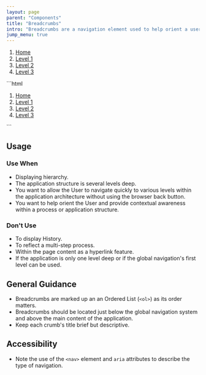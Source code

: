 ```yaml
---
layout: page
parent: "Components"
title: "Breadcrumbs"
intro: "Breadcrumbs are a navigation element used to help orient a user within an application, and enable quick access to a parent level."
jump_menu: true
---
```


<div class="ds-preview">
  <div class="treas-breadcrumb">
    <nav class="treas-breadcrumb__nav" aria-label="Breadcrumbs">
      <ol class="treas-breadcrumb__list">
        <li class="treas-breadcrumb__item">
          <a href="#" class="treas-breadcrumb__link">Home</a>
        </li>
        <li class="treas-breadcrumb__item">
          <a href="#" class="treas-breadcrumb__link">Level 1</a>
        </li>
        <li class="treas-breadcrumb__item">
          <a href="#" class="treas-breadcrumb__link">Level 2</a>
        </li>
        <li class="treas-breadcrumb__item">
          <a href="#" class="treas-breadcrumb__link">Level 3</a>
        </li>
      </ol>
    </nav>
  </div>
</div>
```html
<div class="treas-breadcrumb">
  <nav class="treas-breadcrumb__nav" aria-label="Breadcrumbs">
    <ol class="treas-breadcrumb__list">
      <li class="treas-breadcrumb__item">
        <a href="/" class="treas-breadcrumb__link">Home</a>
      </li>
      <li class="treas-breadcrumb__item">
        <a href="/level-1/" class="treas-breadcrumb__link">Level 1</a>
      </li>
      <li class="treas-breadcrumb__item">
        <a href="/level-1/level-2/" class="treas-breadcrumb__link">Level 2</a>
      </li>
      <li class="treas-breadcrumb__item">
        <a href="/level-1/level-2/level-3" class="treas-breadcrumb__link">Level 3</a>
      </li>
    </ol>
  </nav>
</div>
```

## Usage

### Use When

* Displaying hierarchy.
* The application structure is several levels deep.
* You want to allow the User to navigate quickly to various levels within the application architecture without using the browser back button.
* You want to help orient the User and provide contextual awareness within a process or application structure.

### Don't Use

* To display History.
* To reflect a multi-step process.
* Within the page content as a hyperlink feature.
* If the application is only one level deep or if the global navigation's first level can be used.

## General Guidance

* Breadcrumbs are marked up an an Ordered List (`<ol>`) as its order matters.
* Breadcrumbs should be located just below the global navigation system and above the main content of the application.
* Keep each crumb's title brief but descriptive.

## Accessibility

* Note the use of the `<nav>` element and `aria` attributes to describe the type of navigation.